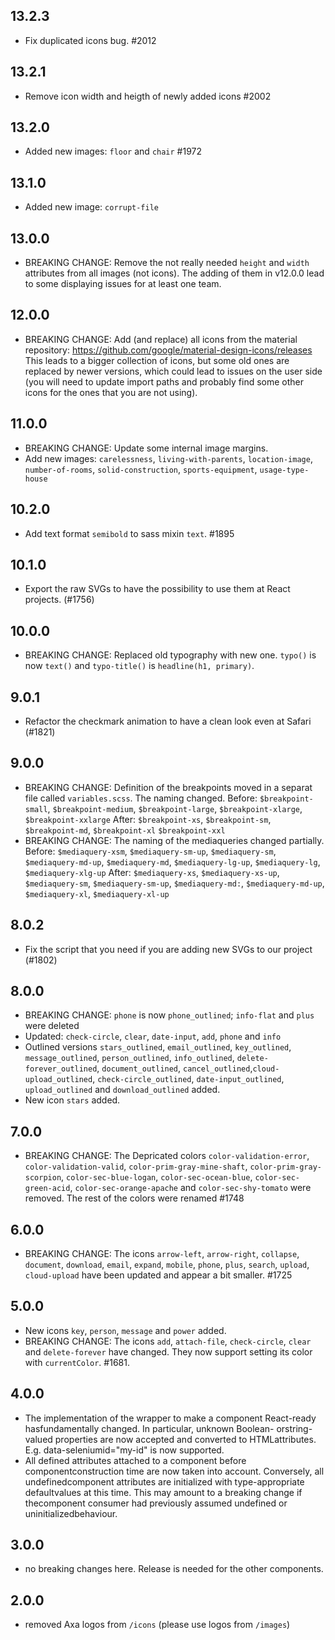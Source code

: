 ## 13.2.3

- Fix duplicated icons bug. #2012

## 13.2.1

- Remove icon width and heigth of newly added icons #2002

## 13.2.0

- Added new images: `floor` and `chair` #1972

## 13.1.0

- Added new image: `corrupt-file`

## 13.0.0

- BREAKING CHANGE: Remove the not really needed `height` and `width` attributes from all images (not icons). The adding of them in v12.0.0 lead to some displaying issues for at least one team.

## 12.0.0

- BREAKING CHANGE: Add (and replace) all icons from the material repository: https://github.com/google/material-design-icons/releases
  This leads to a bigger collection of icons, but some old ones are replaced by newer versions, which could lead to issues on the user side (you will need to update import paths and probably find some other icons for the ones that you are not using).

## 11.0.0

- BREAKING CHANGE: Update some internal image margins.
- Add new images: `carelessness`, `living-with-parents`, `location-image`, `number-of-rooms`, `solid-construction`, `sports-equipment`, `usage-type-house`

## 10.2.0

- Add text format `semibold` to sass mixin `text`. #1895

## 10.1.0

- Export the raw SVGs to have the possibility to use them at React projects. (#1756)

## 10.0.0

- BREAKING CHANGE: Replaced old typography with new one. `typo()` is now `text()` and `typo-title()` is `headline(h1, primary)`.

## 9.0.1

- Refactor the checkmark animation to have a clean look even at Safari (#1821)

## 9.0.0

- BREAKING CHANGE: Definition of the breakpoints moved in a separat file called `variables.scss`. The naming changed.
  Before: `$breakpoint-small`, `$breakpoint-medium`, `$breakpoint-large`, `$breakpoint-xlarge`, `$breakpoint-xxlarge`
  After: `$breakpoint-xs`, `$breakpoint-sm`, `$breakpoint-md`, `$breakpoint-xl` `$breakpoint-xxl`
- BREAKING CHANGE: The naming of the mediaqueries changed partially.
  Before: `$mediaquery-xsm`, `$mediaquery-sm-up`, `$mediaquery-sm`, `$mediaquery-md-up`, `$mediaquery-md`, `$mediaquery-lg-up`, `$mediaquery-lg`, `$mediaquery-xlg-up`
  After: `$mediaquery-xs`, `$mediaquery-xs-up`, `$mediaquery-sm`, `$mediaquery-sm-up`, `$mediaquery-md:`, `$mediaquery-md-up`, `$mediaquery-xl`, `$mediaquery-xl-up`

## 8.0.2

- Fix the script that you need if you are adding new SVGs to our project (#1802)

## 8.0.0

- BREAKING CHANGE: `phone` is now `phone_outlined`; `info-flat` and `plus` were deleted
- Updated: `check-circle`, `clear`, `date-input`, `add`, `phone` and `info`
- Outlined versions `stars_outlined`, `email_outlined`, `key_outlined`, `message_outlined`, `person_outlined`, `info_outlined`, `delete-forever_outlined`, `document_outlined`, `cancel_outlined`,`cloud-upload_outlined`, `check-circle_outlined`, `date-input_outlined`, `upload_outlined` and `download_outlined` added.
- New icon `stars` added.

## 7.0.0

- BREAKING CHANGE: The Depricated colors `color-validation-error`, `color-validation-valid`, `color-prim-gray-mine-shaft`, `color-prim-gray-scorpion`, `color-sec-blue-logan`, `color-sec-ocean-blue`, `color-sec-green-acid`, `color-sec-orange-apache` and `color-sec-shy-tomato` were removed. The rest of the colors were renamed #1748

## 6.0.0

- BREAKING CHANGE: The icons `arrow-left`, `arrow-right`, `collapse`, `document`, `download`, `email`, `expand`, `mobile`, `phone`, `plus`, `search`, `upload`, `cloud-upload` have been updated and appear a bit smaller. #1725

## 5.0.0

- New icons `key`, `person`, `message` and `power` added.
- BREAKING CHANGE: The icons `add`, `attach-file`, `check-circle`, `clear` and `delete-forever` have changed. They now support setting its color with `currentColor`. #1681.

## 4.0.0

- The implementation of the wrapper to make a component React-ready hasfundamentally changed. In particular, unknown Boolean- orstring-valued properties are now accepted and converted to HTMLattributes. E.g. data-seleniumid="my-id" is now supported.
- All defined attributes attached to a component before componentconstruction time are now taken into account. Conversely, all undefinedcomponent attributes are initialized with type-appropriate defaultvalues at this time. This may amount to a breaking change if thecomponent consumer had previously assumed undefined or uninitializedbehaviour.

## 3.0.0

- no breaking changes here. Release is needed for the other components.

## 2.0.0

- removed Axa logos from `/icons` (please use logos from `/images`)
